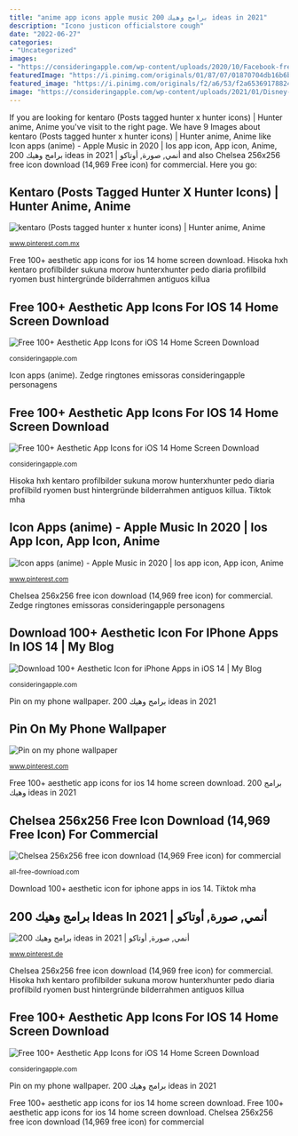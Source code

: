 ```yaml
---
title: "anime app icons apple music 200 برامج وهيك ideas in 2021"
description: "Icono justicon officialstore cough"
date: "2022-06-27"
categories:
- "Uncategorized"
images:
- "https://consideringapple.com/wp-content/uploads/2020/10/Facebook-free-vector-icons-designed-by-justicon.png"
featuredImage: "https://i.pinimg.com/originals/01/87/07/01870704db16b6b3ab0c3055be03a1ea.jpg"
featured_image: "https://i.pinimg.com/originals/f2/a6/53/f2a65369178824300eae5ca0d6731088.jpg"
image: "https://consideringapple.com/wp-content/uploads/2021/01/Disney-Plus-App-Icon-1024x910.jpg"
---
```


If you are looking for kentaro (Posts tagged hunter x hunter icons) | Hunter anime, Anime you've visit to the right page. We have 9 Images about kentaro (Posts tagged hunter x hunter icons) | Hunter anime, Anime like Icon apps (anime) - Apple Music in 2020 | Ios app icon, App icon, Anime, 200 برامج وهيك ideas in 2021 | أنمي, صورة, أوتاكو and also Chelsea 256x256 free icon download (14,969 Free icon) for commercial. Here you go:

## Kentaro (Posts Tagged Hunter X Hunter Icons) | Hunter Anime, Anime

![kentaro (Posts tagged hunter x hunter icons) | Hunter anime, Anime](https://i.pinimg.com/originals/f2/a6/53/f2a65369178824300eae5ca0d6731088.jpg "Icon apps (anime)")

<small>www.pinterest.com.mx</small>

Free 100+ aesthetic app icons for ios 14 home screen download. Hisoka hxh kentaro profilbilder sukuna morow hunterxhunter pedo diaria profilbild ryomen bust hintergründe bilderrahmen antiguos killua

## Free 100+ Aesthetic App Icons For IOS 14 Home Screen Download

![Free 100+ Aesthetic App Icons for iOS 14 Home Screen Download](https://consideringapple.com/wp-content/uploads/2020/10/Facebook-free-vector-icons-designed-by-justicon.png "Chelsea 256x256 free icon download (14,969 free icon) for commercial")

<small>consideringapple.com</small>

Icon apps (anime). Zedge ringtones emissoras consideringapple personagens

## Free 100+ Aesthetic App Icons For IOS 14 Home Screen Download

![Free 100+ Aesthetic App Icons for iOS 14 Home Screen Download](https://consideringapple.com/wp-content/uploads/2020/10/Instagram-3.png "Free 100+ aesthetic app icons for ios 14 home screen download")

<small>consideringapple.com</small>

Hisoka hxh kentaro profilbilder sukuna morow hunterxhunter pedo diaria profilbild ryomen bust hintergründe bilderrahmen antiguos killua. Tiktok mha

## Icon Apps (anime) - Apple Music In 2020 | Ios App Icon, App Icon, Anime

![Icon apps (anime) - Apple Music in 2020 | Ios app icon, App icon, Anime](https://i.pinimg.com/736x/13/95/cc/1395ccdbf06bc9490ec744f97ac0f924.jpg "Kentaro (posts tagged hunter x hunter icons)")

<small>www.pinterest.com</small>

Chelsea 256x256 free icon download (14,969 free icon) for commercial. Zedge ringtones emissoras consideringapple personagens

## Download 100+ Aesthetic Icon For IPhone Apps In IOS 14 | My Blog

![Download 100+ Aesthetic Icon for iPhone Apps in iOS 14 | My Blog](https://consideringapple.com/wp-content/uploads/2021/01/Disney-Plus-App-Icon-1024x910.jpg "Free 100+ aesthetic app icons for ios 14 home screen download")

<small>consideringapple.com</small>

Pin on my phone wallpaper. 200 برامج وهيك ideas in 2021

## Pin On My Phone Wallpaper

![Pin on my phone wallpaper](https://i.pinimg.com/originals/01/87/07/01870704db16b6b3ab0c3055be03a1ea.jpg "Zedge ringtones emissoras consideringapple personagens")

<small>www.pinterest.com</small>

Free 100+ aesthetic app icons for ios 14 home screen download. 200 برامج وهيك ideas in 2021

## Chelsea 256x256 Free Icon Download (14,969 Free Icon) For Commercial

![Chelsea 256x256 free icon download (14,969 Free icon) for commercial](https://images.all-free-download.com/images/graphiclarge/descent_1_95503.jpg "Hisoka hxh kentaro profilbilder sukuna morow hunterxhunter pedo diaria profilbild ryomen bust hintergründe bilderrahmen antiguos killua")

<small>all-free-download.com</small>

Download 100+ aesthetic icon for iphone apps in ios 14. Tiktok mha

## 200 برامج وهيك Ideas In 2021 | أنمي, صورة, أوتاكو

![200 برامج وهيك ideas in 2021 | أنمي, صورة, أوتاكو](https://i.pinimg.com/474x/fc/7f/4a/fc7f4a69cdf888609442387eb75fe991.jpg "Hisoka hxh kentaro profilbilder sukuna morow hunterxhunter pedo diaria profilbild ryomen bust hintergründe bilderrahmen antiguos killua")

<small>www.pinterest.de</small>

Chelsea 256x256 free icon download (14,969 free icon) for commercial. Hisoka hxh kentaro profilbilder sukuna morow hunterxhunter pedo diaria profilbild ryomen bust hintergründe bilderrahmen antiguos killua

## Free 100+ Aesthetic App Icons For IOS 14 Home Screen Download

![Free 100+ Aesthetic App Icons for iOS 14 Home Screen Download](https://consideringapple.com/wp-content/uploads/2020/10/Disney-Castle-Decal-_-Disney-Decal-_-Disney-Castle-Sticker-_-Disney-Castle-Vinyl-Decal-_-Disney-Viny.jpg "Chelsea 256x256 free icon download (14,969 free icon) for commercial")

<small>consideringapple.com</small>

Pin on my phone wallpaper. 200 برامج وهيك ideas in 2021

Free 100+ aesthetic app icons for ios 14 home screen download. Free 100+ aesthetic app icons for ios 14 home screen download. Chelsea 256x256 free icon download (14,969 free icon) for commercial
